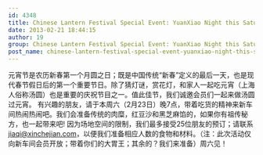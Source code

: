 ```yaml
---
id: 4348
title: Chinese Lantern Festival Special Event: YuanXiao Night this Saturday from 7pm.本周六晚7点，来新车间庆祝元宵吃汤团
date: 2013-02-21 18:44:15
author: 19
group: Chinese Lantern Festival Special Event: YuanXiao Night this Saturday from 7pm.本周六晚7点，来新车间庆祝元宵吃汤团
post_name: chinese-lantern-festival-special-event-yuanxiao-night-this-saturday-from-7pm-%e6%9c%ac%e5%91%a8%e5%85%ad%e6%99%9a7%e7%82%b9%ef%bc%8c%e6%9d%a5%e6%96%b0%e8%bd%a6%e9%97%b4%e5%ba%86%e7%a5%9d%e5%85%83
---
```


元宵节是农历新春第一个月圆之日；既是中国传统“新春”定义的最后一天，也是现代春节假日后的第一个重要节日。除了猜灯谜，赏花灯，和家人一起吃元宵（上海人俗称汤圆）也是重要的庆祝节目之一。值此佳节，我们诚邀会员们一起来做汤圆过元宵。 有兴趣的朋友，请于本周六（2月23日）晚7点，带着吃货的精神来新车间热闹热闹吧。我们会准备传统的肉糜，红豆沙和黑芝麻馅的，如果你有祖传秘方，也一起带来吧! 因为场地空间的限制，我们最多接受25位朋友的预订；请联系 jiaqi@xinchejian.com，以便我们准备相应人数的食物和材料。（注：此次活动仅向新车间会员开放；带着你们的大胃王；其余的？我们来准备）周六见！